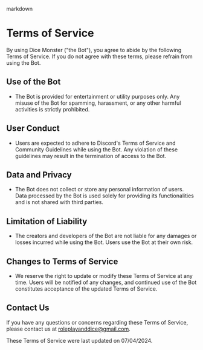 markdown
# Terms of Service

By using Dice Monster ("the Bot"), you agree to abide by the following Terms of Service. If you do not agree with these terms, please refrain from using the Bot.

## Use of the Bot

- The Bot is provided for entertainment or utility purposes only. Any misuse of the Bot for spamming, harassment, or any other harmful activities is strictly prohibited.

## User Conduct

- Users are expected to adhere to Discord's Terms of Service and Community Guidelines while using the Bot. Any violation of these guidelines may result in the termination of access to the Bot.

## Data and Privacy

- The Bot does not collect or store any personal information of users. Data processed by the Bot is used solely for providing its functionalities and is not shared with third parties.

## Limitation of Liability

- The creators and developers of the Bot are not liable for any damages or losses incurred while using the Bot. Users use the Bot at their own risk.

## Changes to Terms of Service

- We reserve the right to update or modify these Terms of Service at any time. Users will be notified of any changes, and continued use of the Bot constitutes acceptance of the updated Terms of Service.

## Contact Us

If you have any questions or concerns regarding these Terms of Service, please contact us at roleplayanddice@gmail.com.

These Terms of Service were last updated on 07/04/2024.
